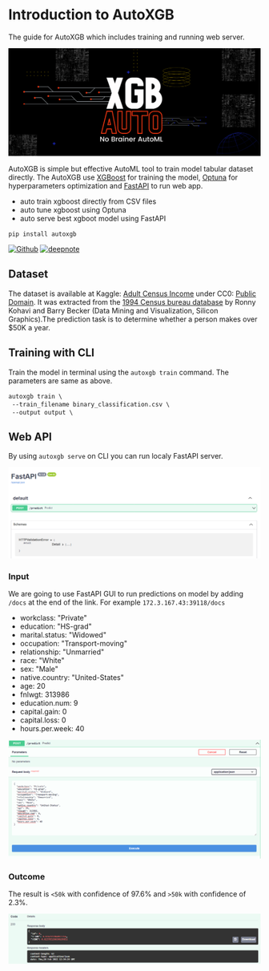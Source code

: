 # Introduction to AutoXGB
The guide for AutoXGB which includes training and running web server.




![cover](Images/Deepnote.png)

AutoXGB is simple but effective AutoML tool to train model tabular dataset directly. The AutoXGB use [XGBoost](https://xgboost.readthedocs.io/en/stable/) for training the model, [Optuna](https://optuna.org/) for hyperparameters optimization and [FastAPI](https://fastapi.tiangolo.com/) to run web app. 

* auto train xgboost directly from CSV files
* auto tune xgboost using Optuna
* auto serve best xgboot model using FastAPI

```shell
pip install autoxgb
```
[<img alt="Github" src="https://img.shields.io/badge/AutoXGB-0.2.2-1e90ff?logo=github&logoColor=white&style=for-the-badge" />](https://github.com/abhishekkrthakur/autoxgb) [![deepnote](https://deepnote.com/buttons/launch-in-deepnote-white.svg)](https://deepnote.com/@abid/AutoXGB-jTrkEca8TK2KFHMvjj8Ttw)


## Dataset
The dataset is available at Kaggle: [Adult Census Income](https://www.kaggle.com/uciml/adult-census-income) under CC0: [Public Domain](https://creativecommons.org/publicdomain/zero/1.0/). It was extracted from the [1994 Census bureau database](http://www.census.gov/en.html) by Ronny Kohavi and Barry Becker (Data Mining and Visualization, Silicon Graphics).The prediction task is to determine whether a person makes over $50K a year.

## Training with CLI

Train the model in terminal using the `autoxgb train` command. The parameters are same as above.

```
autoxgb train \
 --train_filename binary_classification.csv \
 --output output \
```

## Web API
By using `autoxgb serve` on CLI you can run localy FastAPI server. 

![Picture title](Images/image-20220210-172802.png)

### Input
We are going to use FastAPI GUI to run predictions on model by adding `/docs` at the end of the link. For example `172.3.167.43:39118/docs`
- workclass: "Private"
- education: "HS-grad"
- marital.status: "Widowed"
- occupation: "Transport-moving"
- relationship: "Unmarried"
- race: "White"
- sex: "Male"
- native.country: "United-States"
- age: 20
- fnlwgt: 313986
- education.num: 9
- capital.gain: 0
- capital.loss: 0
- hours.per.week: 40

![Picture title](Images/image-20220210-173410.png)

### Outcome
The result is `<50k` with confidence of 97.6% and `>50k` with confidence of 2.3%.

![Picture title](Images/image-20220210-173502.png)

